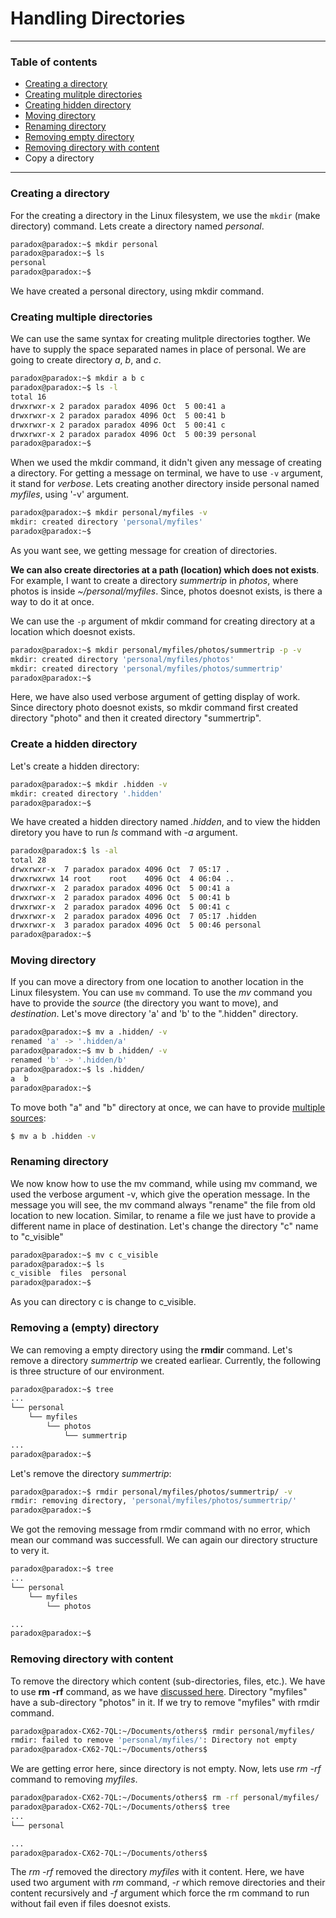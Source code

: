 # Handling Directories

----------

### Table of contents

- [Creating a directory](#creating-a-directory)
- [Creating mulitple directories](#creating-multiple-directories)
- [Creating hidden directory](#create-a-hidden-directory)
- [Moving directory](#moving-directory)
- [Renaming directory](#renaming-directory)
- [Removing empty directory](#removing-a-empty-directory)
- [Removing directory with content](#removing-directory-with-content)
- Copy a directory

----------


### Creating a directory

For the creating a directory in the Linux filesystem, we use the `mkdir` (make directory) command. Lets create a directory named *personal*.

```bash
paradox@paradox:~$ mkdir personal
paradox@paradox:~$ ls
personal
paradox@paradox:~$ 
```

We have created a personal directory, using mkdir command.


### Creating multiple directories

We can use the same syntax for creating mulitple directories togther. We have to supply the space separated names in place of personal. We are going to create directory *a*, *b*, and *c*.

```bash
paradox@paradox:~$ mkdir a b c
paradox@paradox:~$ ls -l
total 16
drwxrwxr-x 2 paradox paradox 4096 Oct  5 00:41 a
drwxrwxr-x 2 paradox paradox 4096 Oct  5 00:41 b
drwxrwxr-x 2 paradox paradox 4096 Oct  5 00:41 c
drwxrwxr-x 2 paradox paradox 4096 Oct  5 00:39 personal
paradox@paradox:~$ 
```

When we used the mkdir command, it didn't given any message of creating a directory. For getting a message on terminal, we have to use `-v` argument, it stand for *verbose*. Lets creating another directory inside personal named *myfiles*, using '-v' argument.

```bash
paradox@paradox:~$ mkdir personal/myfiles -v
mkdir: created directory 'personal/myfiles'
paradox@paradox:~$ 
```

As you want see, we getting message for creation of directories.


**We can also create directories at a path (location) which does not exists**. For example, I want to create a directory *summertrip* in *photos*, where photos is inside *~/personal/myfiles*. Since, photos doesnot exists, is there a way to do it at once. 

We can use the `-p` argument of mkdir command for creating directory at a location which doesnot exists.

```bash
paradox@paradox:~$ mkdir personal/myfiles/photos/summertrip -p -v
mkdir: created directory 'personal/myfiles/photos'
mkdir: created directory 'personal/myfiles/photos/summertrip'
paradox@paradox:~$ 
```

Here, we have also used verbose argument of getting display of work. Since directory photo doesnot exists, so mkdir command first created directory "photo" and then it created directory "summertrip".

### Create a hidden directory

Let's create a hidden directory:

```bash
paradox@paradox:~$ mkdir .hidden -v
mkdir: created directory '.hidden'
paradox@paradox:~$ 
```

We have created a hidden directory named *.hidden*, and to view the hidden diretory you have  to run *ls* command with *-a* argument.

```bash
paradox@paradox:$ ls -al
total 28
drwxrwxr-x  7 paradox paradox 4096 Oct  7 05:17 .
drwxrwxrwx 14 root    root    4096 Oct  4 06:04 ..
drwxrwxr-x  2 paradox paradox 4096 Oct  5 00:41 a
drwxrwxr-x  2 paradox paradox 4096 Oct  5 00:41 b
drwxrwxr-x  2 paradox paradox 4096 Oct  5 00:41 c
drwxrwxr-x  2 paradox paradox 4096 Oct  7 05:17 .hidden
drwxrwxr-x  3 paradox paradox 4096 Oct  5 00:46 personal
paradox@paradox:~$ 
```


### Moving directory

If you can move a directory from one location to another location in the Linux filesystem. You can use `mv` command. To use the *mv* command you have to provide the *source* (the directory you want to move), and *destination*. Let's move directory 'a' and 'b' to the ".hidden" directory.

```bash
paradox@paradox:~$ mv a .hidden/ -v
renamed 'a' -> '.hidden/a'
paradox@paradox:~$ mv b .hidden/ -v
renamed 'b' -> '.hidden/b'
paradox@paradox:~$ ls .hidden/
a  b
paradox@paradox:~$ 
```

To move both "a" and "b" directory at once, we can have to provide [multiple sources](101-commands.md#mv-command):

```bash
$ mv a b .hidden -v
```

### Renaming directory

We now know how to use the mv command, while using mv command, we used the verbose argument -v, which give the operation message. In the message you will see, the mv command always "rename" the file from old location to new location. Similar, to rename a file we just have to provide a different name in place of destination. Let's change the directory "c" name to "c_visible"

```bash
paradox@paradox:~$ mv c c_visible
paradox@paradox:~$ ls
c_visible  files  personal
paradox@paradox:~$ 
```

As you can directory c is change to c_visible.

### Removing a (empty) directory

We can removing a empty directory using the **rmdir** command. Let's remove a directory *summertrip* we created earliear. Currently, the following is three structure of our environment.

```bash
paradox@paradox:~$ tree
...
└── personal
    └── myfiles
        └── photos
            └── summertrip
...
paradox@paradox:~$ 
```

Let's remove the directory *summertrip*:

```bash
paradox@paradox:~$ rmdir personal/myfiles/photos/summertrip/ -v
rmdir: removing directory, 'personal/myfiles/photos/summertrip/'
paradox@paradox:~$ 
```

We got the removing message from rmdir command with no error, which mean our command was successfull. We can again our directory structure to very it.

```bash
paradox@paradox:~$ tree
...
└── personal
    └── myfiles
        └── photos

...
paradox@paradox:~$ 
```

### Removing directory with content

To remove the directory which content (sub-directories, files, etc.). We have to use **rm -rf** command, as we have [discussed here](101-commands.md#rm--rf-command). Directory "myfiles" have a sub-directory "photos" in it. If we try to remove "myfiles" with rmdir command.

```bash
paradox@paradox-CX62-7QL:~/Documents/others$ rmdir personal/myfiles/
rmdir: failed to remove 'personal/myfiles/': Directory not empty
paradox@paradox-CX62-7QL:~/Documents/others$ 
```

We are getting error here, since directory is not empty. Now, lets use *rm -rf* command to removing *myfiles*.

```bash
paradox@paradox-CX62-7QL:~/Documents/others$ rm -rf personal/myfiles/
paradox@paradox-CX62-7QL:~/Documents/others$ tree
...
└── personal

...
paradox@paradox-CX62-7QL:~/Documents/others$ 
```

The *rm -rf* removed the directory *myfiles* with it content. Here, we have used two argument with *rm* command, *-r* which remove directories and their content recursively and *-f* argument which force the rm command to run without fail even if files doesnot exists. 